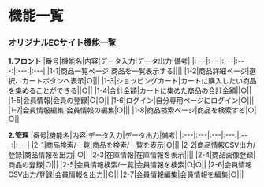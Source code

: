 # 機能一覧
### オリジナルECサイト機能一覧
**1.フロント**
|番号|機能名|内容|データ入力|データ出力|備考|
|:---|:---|:---|:---:|:---:|:---|
|1-1|商品一覧ページ|商品を一覧表示する||||
|1-2|商品詳細ページ|選択、カートボタンへ表示|○|||
|1-3|ショッピングカート|カートに購入したい商品を集めることができる||○||
|1-4|合計金額|カートに集めた商品の合計金額||○||
|1-5|会員情報|会員の登録|○|○||
|1-6|ログイン|自分専用ページにログイン|○|||
|1-7|会員情報編集|会員情報の編集|○|||
|1-8|商品検索ページ|商品を検索する|○|○||

**2.管理**
|番号|機能名|内容|データ入力|データ出力|備考|
|:---|:---|:---|:---:|:---:|:---|
|2-1|商品検索/一覧|商品を検索/一覧を表示|○|||
|2-2|商品情報CSV出力/登録|商品情報を出力||○||
|2-3|在庫情報|在庫情報を表示||||
|2-4|商品画像登録|商品の登録|○|||
|2-5|会員情報検索/一覧|会員情報を検索|○|○||
|2-6|会員情報CSV出力/登録|会員情報を出力||○||
|2-7|会員情報編集|会員情報を編集|○|||
